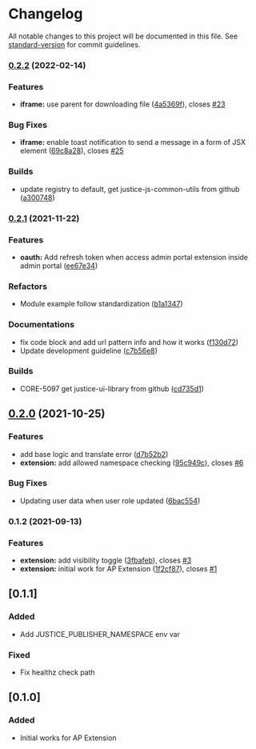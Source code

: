 # Changelog

All notable changes to this project will be documented in this file. See [standard-version](https://github.com/conventional-changelog/standard-version) for commit guidelines.

### [0.2.2](https://bitbucket.org/accelbyte/justice-adminportal-extension-website/branches/compare/0.2.2%0D0.2.1) (2022-02-14)


### Features

* **iframe:** use parent for downloading file ([4a5369f](https://bitbucket.org/accelbyte/justice-adminportal-extension-website/commits/4a5369f6278d8f330675b664cc467a2ad52b9130)), closes [#23](https://accelbyte.atlassian.net/browse/23)


### Bug Fixes

* **iframe:** enable toast notification to send a message in a form of JSX element ([69c8a28](https://bitbucket.org/accelbyte/justice-adminportal-extension-website/commits/69c8a28040f78a4f4ce1ab03b94103341b355126)), closes [#25](https://accelbyte.atlassian.net/browse/25)


### Builds

* update registry to default, get justice-js-common-utils from github ([a300748](https://bitbucket.org/accelbyte/justice-adminportal-extension-website/commits/a3007488e42e5d295181f011a4cfaba9cca4997a))

### [0.2.1](https://bitbucket.org/accelbyte/justice-adminportal-extension-website/branches/compare/0.2.1%0D0.2.0) (2021-11-22)


### Features

* **oauth:** Add refresh token when access admin portal extension inside admin portal ([ee67e34](https://bitbucket.org/accelbyte/justice-adminportal-extension-website/commits/ee67e34c97195c1ca36da8db1af1e33833e8933a))


### Refactors

* Module example follow standardization ([b1a1347](https://bitbucket.org/accelbyte/justice-adminportal-extension-website/commits/b1a134745a8e9dd79f81574f7f0855ab43dc5fa8))


### Documentations

* fix code block and add url pattern info and how it works ([f130d72](https://bitbucket.org/accelbyte/justice-adminportal-extension-website/commits/f130d72a29fdf76439b2bf82fea12f67ad18b216))
* Update development guideline ([c7b56e8](https://bitbucket.org/accelbyte/justice-adminportal-extension-website/commits/c7b56e8462db87e857fe52c24797c8e3281e88b5))


### Builds

* CORE-5097 get justice-ui-library from github ([cd735d1](https://bitbucket.org/accelbyte/justice-adminportal-extension-website/commits/cd735d1cf8d252d42f537546d52f0eab92cf8c46))

## [0.2.0](https://bitbucket.org/accelbyte/justice-adminportal-extension-website/branches/compare/0.2.0%0D0.1.2) (2021-10-25)


### Features

* add base logic and translate error ([d7b52b2](https://bitbucket.org/accelbyte/justice-adminportal-extension-website/commits/d7b52b263e5aa3f220605fb23435a74cab6dbca4))
* **extension:** add allowed namespace checking ([95c949c](https://bitbucket.org/accelbyte/justice-adminportal-extension-website/commits/95c949cb84a5690220e952aa950d4096b94c751a)), closes [#6](https://accelbyte.atlassian.net/browse/6)


### Bug Fixes

* Updating user data when user role updated ([6bac554](https://bitbucket.org/accelbyte/justice-adminportal-extension-website/commits/6bac554f96d9e07675530e0ed029807bb41cb0b0))

### 0.1.2 (2021-09-13)


### Features

* **extension:** add visibility toggle ([3fbafeb](https://bitbucket.org/accelbyte/justice-adminportal-extension-website/commits/3fbafeb2d9f41c3ed16899a4c8b21fe5924819a2)), closes [#3](https://accelbyte.atlassian.net/browse/3)
* **extension:** initial work for AP Extension ([1f2cf87](https://bitbucket.org/accelbyte/justice-adminportal-extension-website/commits/1f2cf87aa08bcbaffc2d30e339de5104fa1bd95a)), closes [#1](https://accelbyte.atlassian.net/browse/1)

## [0.1.1]
### Added
- Add JUSTICE_PUBLISHER_NAMESPACE env var

### Fixed
- Fix healthz check path

## [0.1.0]
### Added
- Initial works for AP Extension